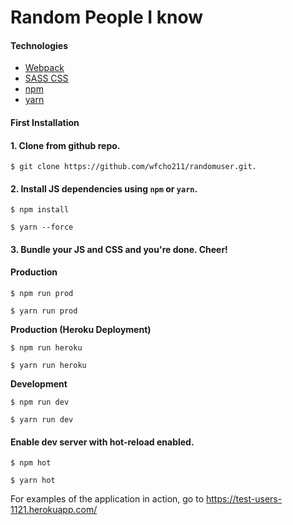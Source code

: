 # Random People I know

#### Technologies
- [Webpack](https://webpack.github.io/)
- [SASS CSS](http://sass-lang.com/)
- [npm](https://www.npmjs.com/)
- [yarn](https://yarnpkg.com)

#### First Installation
#### 1. Clone from github repo.
```
$ git clone https://github.com/wfcho211/randomuser.git.
```
#### 2. Install JS dependencies using `npm` or `yarn`.
```
$ npm install
```
```
$ yarn --force
```
#### 3. Bundle your JS and CSS and you're done. Cheer!
**Production**
####
```
$ npm run prod
```
```
$ yarn run prod
```
**Production (Heroku Deployment)**
```
$ npm run heroku
```
```
$ yarn run heroku
```
**Development**
```
$ npm run dev
```
```
$ yarn run dev
```
#### Enable dev server with hot-reload enabled.
```
$ npm hot
```
```
$ yarn hot
```
For examples of the application in action, go to https://test-users-1121.herokuapp.com/
